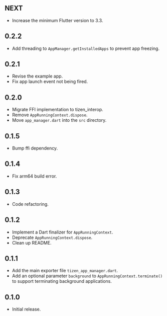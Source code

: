 ## NEXT

* Increase the minimum Flutter version to 3.3.

## 0.2.2

* Add threading to `AppManager.getInstalledApps` to prevent app freezing.

## 0.2.1

* Revise the example app.
* Fix app launch event not being fired.

## 0.2.0

* Migrate FFI implementation to tizen_interop.
* Remove `AppRunningContext.dispose`.
* Move `app_manager.dart` into the `src` directory.

## 0.1.5

* Bump ffi dependency.

## 0.1.4

* Fix arm64 build error.

## 0.1.3

* Code refactoring.

## 0.1.2

* Implement a Dart finalizer for `AppRunningContext`.
* Deprecate `AppRunningContext.dispose`.
* Clean up README.

## 0.1.1

* Add the main exporter file `tizen_app_manager.dart`.
* Add an optional parameter `background` to `AppRunningContext.terminate()`
  to support terminating background applications.

## 0.1.0

* Initial release.
